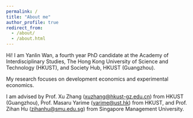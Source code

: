 ```yaml
---
permalink: /
title: "About me"
author_profile: true
redirect_from: 
  - /about/
  - /about.html
---
```


Hi! I am Yanlin Wan, a fourth year PhD candidate at the Academy of Interdisciplinary Studies, The Hong Kong University of Science and Technology (HKUST), and Society Hub, HKUST (Guangzhou). 

My research focuses on development economics and experimental economics. 

I am advised by Prof. Xu Zhang (xuzhang@hkust-gz.edu.cn) from HKUST (Guangzhou), Prof. Masaru Yarime (yarime@ust.hk) from HKUST, and Prof. Zihan Hu (zihanhu@smu.edu.sg) from Singapore Management University.
